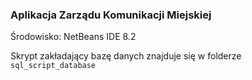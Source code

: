 ﻿### Aplikacja Zarządu Komunikacji Miejskiej
Środowisko: NetBeans IDE 8.2

Skrypt zakładający bazę danych znajduje się w folderze `sql_script_database`
